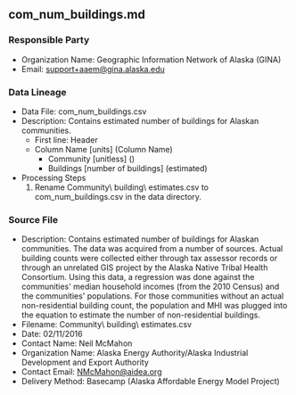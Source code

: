 ## com_num_buildings.md

### Responsible Party
  * Organization Name: Geographic Information Network of Alaska (GINA)
  * Email: support+aaem@gina.alaska.edu

### Data Lineage
  * Data File: com_num_buildings.csv
  * Description: Contains estimated number of buildings for Alaskan communities.
    * First line: Header
    * Column Name [units] (Column Name)
      * Community [unitless] ()
      * Buildings [number of buildings] (estimated)
  * Processing Steps
    1. Rename Community\ building\ estimates.csv to com_num_buildings.csv in the data directory.

### Source File
  * Description: Contains estimated number of buildings for Alaskan communities. The data was acquired from a number of sources.  Actual building counts were collected either through tax assessor records or through an unrelated GIS project by the Alaska Native Tribal Health Consortium.  Using this data, a regression was done against the communities' median household incomes (from the 2010 Census) and the communities' populations. For those communities without an actual non-residential building count, the population and MHI was plugged into the equation to estimate the number of non-residential buildings.
  * Filename: Community\ building\ estimates.csv
  * Date: 02/11/2016
  * Contact Name: Neil McMahon
  * Organization Name: Alaska Energy Authority/Alaska Industrial Development and Export Authority
  * Contact Email: NMcMahon@aidea.org
  * Delivery Method: Basecamp (Alaska Affordable Energy Model Project)
